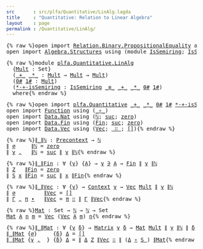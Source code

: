 ```yaml
---
src       : src/plfa/Quantitative/LinAlg.lagda
title     : "Quantitative: Relation to Linear Algebra"
layout    : page
permalink : /Quantitative/LinAlg/
---
```


<pre class="Agda">{% raw %}<a id="129" class="Keyword">open</a> <a id="134" class="Keyword">import</a> <a id="141" href="https://agda.github.io/agda-stdlib/Relation.Binary.PropositionalEquality.html" class="Module">Relation.Binary.PropositionalEquality</a> <a id="179" class="Symbol">as</a> <a id="182" class="Module">Eq</a> <a id="185" class="Keyword">using</a> <a id="191" class="Symbol">(</a><a id="192" href="https://agda.github.io/agda-stdlib/Agda.Builtin.Equality.html#83" class="Datatype Operator">_≡_</a><a id="195" class="Symbol">)</a>
<a id="197" class="Keyword">open</a> <a id="202" class="Keyword">import</a> <a id="209" href="https://agda.github.io/agda-stdlib/Algebra.Structures.html" class="Module">Algebra.Structures</a> <a id="228" class="Keyword">using</a> <a id="234" class="Symbol">(</a><a id="235" class="Keyword">module</a> <a id="242" href="https://agda.github.io/agda-stdlib/Algebra.Structures.html#6239" class="Module">IsSemiring</a><a id="252" class="Symbol">;</a> <a id="254" href="https://agda.github.io/agda-stdlib/Algebra.Structures.html#6239" class="Record">IsSemiring</a><a id="264" class="Symbol">)</a>{% endraw %}</pre>

<pre class="Agda">{% raw %}<a id="291" class="Keyword">module</a> <a id="298" href="{% endraw %}{{ site.baseurl }}{% link out/plfa/Quantitative/LinAlg.md %}{% raw %}" class="Module">plfa.Quantitative.LinAlg</a>
  <a id="325" class="Symbol">{</a><a id="326" href="{% endraw %}{{ site.baseurl }}{% link out/plfa/Quantitative/LinAlg.md %}{% raw %}#326" class="Bound">Mult</a> <a id="331" class="Symbol">:</a> <a id="333" class="PrimitiveType">Set</a><a id="336" class="Symbol">}</a>
  <a id="340" class="Symbol">(</a><a id="341" href="{% endraw %}{{ site.baseurl }}{% link out/plfa/Quantitative/LinAlg.md %}{% raw %}#341" class="Bound Operator">_+_</a> <a id="345" href="{% endraw %}{{ site.baseurl }}{% link out/plfa/Quantitative/LinAlg.md %}{% raw %}#345" class="Bound Operator">_*_</a> <a id="349" class="Symbol">:</a> <a id="351" href="{% endraw %}{{ site.baseurl }}{% link out/plfa/Quantitative/LinAlg.md %}{% raw %}#326" class="Bound">Mult</a> <a id="356" class="Symbol">→</a> <a id="358" href="{% endraw %}{{ site.baseurl }}{% link out/plfa/Quantitative/LinAlg.md %}{% raw %}#326" class="Bound">Mult</a> <a id="363" class="Symbol">→</a> <a id="365" href="{% endraw %}{{ site.baseurl }}{% link out/plfa/Quantitative/LinAlg.md %}{% raw %}#326" class="Bound">Mult</a><a id="369" class="Symbol">)</a>
  <a id="373" class="Symbol">(</a><a id="374" href="{% endraw %}{{ site.baseurl }}{% link out/plfa/Quantitative/LinAlg.md %}{% raw %}#374" class="Bound">0#</a> <a id="377" href="{% endraw %}{{ site.baseurl }}{% link out/plfa/Quantitative/LinAlg.md %}{% raw %}#377" class="Bound">1#</a> <a id="380" class="Symbol">:</a> <a id="382" href="{% endraw %}{{ site.baseurl }}{% link out/plfa/Quantitative/LinAlg.md %}{% raw %}#326" class="Bound">Mult</a><a id="386" class="Symbol">)</a>
  <a id="390" class="Symbol">(</a><a id="391" href="{% endraw %}{{ site.baseurl }}{% link out/plfa/Quantitative/LinAlg.md %}{% raw %}#391" class="Bound">*-+-isSemiring</a> <a id="406" class="Symbol">:</a> <a id="408" href="https://agda.github.io/agda-stdlib/Algebra.Structures.html#6239" class="Record">IsSemiring</a> <a id="419" href="https://agda.github.io/agda-stdlib/Agda.Builtin.Equality.html#83" class="Datatype Operator">_≡_</a> <a id="423" href="{% endraw %}{{ site.baseurl }}{% link out/plfa/Quantitative/LinAlg.md %}{% raw %}#341" class="Bound Operator">_+_</a> <a id="427" href="{% endraw %}{{ site.baseurl }}{% link out/plfa/Quantitative/LinAlg.md %}{% raw %}#345" class="Bound Operator">_*_</a> <a id="431" href="{% endraw %}{{ site.baseurl }}{% link out/plfa/Quantitative/LinAlg.md %}{% raw %}#374" class="Bound">0#</a> <a id="434" href="{% endraw %}{{ site.baseurl }}{% link out/plfa/Quantitative/LinAlg.md %}{% raw %}#377" class="Bound">1#</a><a id="436" class="Symbol">)</a>
  <a id="440" class="Keyword">where</a>{% endraw %}</pre>

<pre class="Agda">{% raw %}<a id="471" class="Keyword">open</a> <a id="476" class="Keyword">import</a> <a id="483" href="{% endraw %}{{ site.baseurl }}{% link out/plfa/Quantitative.md %}{% raw %}" class="Module">plfa.Quantitative</a> <a id="501" href="{% endraw %}{{ site.baseurl }}{% link out/plfa/Quantitative/LinAlg.md %}{% raw %}#341" class="Bound Operator">_+_</a> <a id="505" href="{% endraw %}{{ site.baseurl }}{% link out/plfa/Quantitative/LinAlg.md %}{% raw %}#345" class="Bound Operator">_*_</a> <a id="509" href="{% endraw %}{{ site.baseurl }}{% link out/plfa/Quantitative/LinAlg.md %}{% raw %}#374" class="Bound">0#</a> <a id="512" href="{% endraw %}{{ site.baseurl }}{% link out/plfa/Quantitative/LinAlg.md %}{% raw %}#377" class="Bound">1#</a> <a id="515" href="{% endraw %}{{ site.baseurl }}{% link out/plfa/Quantitative/LinAlg.md %}{% raw %}#391" class="Bound">*-+-isSemiring</a>
<a id="530" class="Keyword">open</a> <a id="535" class="Keyword">import</a> <a id="542" href="https://agda.github.io/agda-stdlib/Function.html" class="Module">Function</a> <a id="551" class="Keyword">using</a> <a id="557" class="Symbol">(</a><a id="558" href="https://agda.github.io/agda-stdlib/Function.html#769" class="Function Operator">_∘_</a><a id="561" class="Symbol">)</a>
<a id="563" class="Keyword">open</a> <a id="568" class="Keyword">import</a> <a id="575" href="https://agda.github.io/agda-stdlib/Data.Nat.html" class="Module">Data.Nat</a> <a id="584" class="Keyword">using</a> <a id="590" class="Symbol">(</a><a id="591" href="https://agda.github.io/agda-stdlib/Agda.Builtin.Nat.html#97" class="Datatype">ℕ</a><a id="592" class="Symbol">;</a> <a id="594" href="https://agda.github.io/agda-stdlib/Agda.Builtin.Nat.html#128" class="InductiveConstructor">suc</a><a id="597" class="Symbol">;</a> <a id="599" href="https://agda.github.io/agda-stdlib/Agda.Builtin.Nat.html#115" class="InductiveConstructor">zero</a><a id="603" class="Symbol">)</a>
<a id="605" class="Keyword">open</a> <a id="610" class="Keyword">import</a> <a id="617" href="https://agda.github.io/agda-stdlib/Data.Fin.html" class="Module">Data.Fin</a> <a id="626" class="Keyword">using</a> <a id="632" class="Symbol">(</a><a id="633" href="https://agda.github.io/agda-stdlib/Data.Fin.html#910" class="Datatype">Fin</a><a id="636" class="Symbol">;</a> <a id="638" href="https://agda.github.io/agda-stdlib/Data.Fin.html#963" class="InductiveConstructor">suc</a><a id="641" class="Symbol">;</a> <a id="643" href="https://agda.github.io/agda-stdlib/Data.Fin.html#932" class="InductiveConstructor">zero</a><a id="647" class="Symbol">)</a>
<a id="649" class="Keyword">open</a> <a id="654" class="Keyword">import</a> <a id="661" href="https://agda.github.io/agda-stdlib/Data.Vec.html" class="Module">Data.Vec</a> <a id="670" class="Keyword">using</a> <a id="676" class="Symbol">(</a><a id="677" href="https://agda.github.io/agda-stdlib/Data.Vec.html#672" class="Datatype">Vec</a><a id="680" class="Symbol">;</a> <a id="682" href="https://agda.github.io/agda-stdlib/Data.Vec.html#731" class="InductiveConstructor Operator">_∷_</a><a id="685" class="Symbol">;</a> <a id="687" href="https://agda.github.io/agda-stdlib/Data.Vec.html#712" class="InductiveConstructor">[]</a><a id="689" class="Symbol">)</a>{% endraw %}</pre>

<pre class="Agda">{% raw %}<a id="∥_∥ℕ"></a><a id="716" href="{% endraw %}{{ site.baseurl }}{% link out/plfa/Quantitative/LinAlg.md %}{% raw %}#716" class="Function Operator">∥_∥ℕ</a> <a id="721" class="Symbol">:</a> <a id="723" href="{% endraw %}{{ site.baseurl }}{% link out/plfa/Quantitative.md %}{% raw %}#893" class="Datatype">Precontext</a> <a id="734" class="Symbol">→</a> <a id="736" href="https://agda.github.io/agda-stdlib/Agda.Builtin.Nat.html#97" class="Datatype">ℕ</a>
<a id="738" href="{% endraw %}{{ site.baseurl }}{% link out/plfa/Quantitative/LinAlg.md %}{% raw %}#716" class="Function Operator">∥</a> <a id="740" href="{% endraw %}{{ site.baseurl }}{% link out/plfa/Quantitative.md %}{% raw %}#918" class="InductiveConstructor">∅</a>     <a id="746" href="{% endraw %}{{ site.baseurl }}{% link out/plfa/Quantitative/LinAlg.md %}{% raw %}#716" class="Function Operator">∥ℕ</a> <a id="749" class="Symbol">=</a> <a id="751" href="https://agda.github.io/agda-stdlib/Agda.Builtin.Nat.html#115" class="InductiveConstructor">zero</a>
<a id="756" href="{% endraw %}{{ site.baseurl }}{% link out/plfa/Quantitative/LinAlg.md %}{% raw %}#716" class="Function Operator">∥</a> <a id="758" href="{% endraw %}{{ site.baseurl }}{% link out/plfa/Quantitative/LinAlg.md %}{% raw %}#758" class="Bound">γ</a> <a id="760" href="{% endraw %}{{ site.baseurl }}{% link out/plfa/Quantitative.md %}{% raw %}#937" class="InductiveConstructor Operator">,</a> <a id="762" class="Symbol">_</a> <a id="764" href="{% endraw %}{{ site.baseurl }}{% link out/plfa/Quantitative/LinAlg.md %}{% raw %}#716" class="Function Operator">∥ℕ</a> <a id="767" class="Symbol">=</a> <a id="769" href="https://agda.github.io/agda-stdlib/Agda.Builtin.Nat.html#128" class="InductiveConstructor">suc</a> <a id="773" href="{% endraw %}{{ site.baseurl }}{% link out/plfa/Quantitative/LinAlg.md %}{% raw %}#716" class="Function Operator">∥</a> <a id="775" href="{% endraw %}{{ site.baseurl }}{% link out/plfa/Quantitative/LinAlg.md %}{% raw %}#758" class="Bound">γ</a> <a id="777" href="{% endraw %}{{ site.baseurl }}{% link out/plfa/Quantitative/LinAlg.md %}{% raw %}#716" class="Function Operator">∥ℕ</a>{% endraw %}</pre>

<pre class="Agda">{% raw %}<a id="∥_∥Fin"></a><a id="805" href="{% endraw %}{{ site.baseurl }}{% link out/plfa/Quantitative/LinAlg.md %}{% raw %}#805" class="Function Operator">∥_∥Fin</a> <a id="812" class="Symbol">:</a> <a id="814" class="Symbol">∀</a> <a id="816" class="Symbol">{</a><a id="817" href="{% endraw %}{{ site.baseurl }}{% link out/plfa/Quantitative/LinAlg.md %}{% raw %}#817" class="Bound">γ</a><a id="818" class="Symbol">}</a> <a id="820" class="Symbol">{</a><a id="821" href="{% endraw %}{{ site.baseurl }}{% link out/plfa/Quantitative/LinAlg.md %}{% raw %}#821" class="Bound">A</a><a id="822" class="Symbol">}</a> <a id="824" class="Symbol">→</a> <a id="826" href="{% endraw %}{{ site.baseurl }}{% link out/plfa/Quantitative/LinAlg.md %}{% raw %}#817" class="Bound">γ</a> <a id="828" href="{% endraw %}{{ site.baseurl }}{% link out/plfa/Quantitative.md %}{% raw %}#1073" class="Datatype Operator">∋</a> <a id="830" href="{% endraw %}{{ site.baseurl }}{% link out/plfa/Quantitative/LinAlg.md %}{% raw %}#821" class="Bound">A</a> <a id="832" class="Symbol">→</a> <a id="834" href="https://agda.github.io/agda-stdlib/Data.Fin.html#910" class="Datatype">Fin</a> <a id="838" href="{% endraw %}{{ site.baseurl }}{% link out/plfa/Quantitative/LinAlg.md %}{% raw %}#716" class="Function Operator">∥</a> <a id="840" href="{% endraw %}{{ site.baseurl }}{% link out/plfa/Quantitative/LinAlg.md %}{% raw %}#817" class="Bound">γ</a> <a id="842" href="{% endraw %}{{ site.baseurl }}{% link out/plfa/Quantitative/LinAlg.md %}{% raw %}#716" class="Function Operator">∥ℕ</a>
<a id="845" href="{% endraw %}{{ site.baseurl }}{% link out/plfa/Quantitative/LinAlg.md %}{% raw %}#805" class="Function Operator">∥</a> <a id="847" href="{% endraw %}{{ site.baseurl }}{% link out/plfa/Quantitative.md %}{% raw %}#1112" class="InductiveConstructor">Z</a>   <a id="851" href="{% endraw %}{{ site.baseurl }}{% link out/plfa/Quantitative/LinAlg.md %}{% raw %}#805" class="Function Operator">∥Fin</a> <a id="856" class="Symbol">=</a> <a id="858" href="https://agda.github.io/agda-stdlib/Data.Fin.html#932" class="InductiveConstructor">zero</a>
<a id="863" href="{% endraw %}{{ site.baseurl }}{% link out/plfa/Quantitative/LinAlg.md %}{% raw %}#805" class="Function Operator">∥</a> <a id="865" href="{% endraw %}{{ site.baseurl }}{% link out/plfa/Quantitative.md %}{% raw %}#1165" class="InductiveConstructor Operator">S</a> <a id="867" href="{% endraw %}{{ site.baseurl }}{% link out/plfa/Quantitative/LinAlg.md %}{% raw %}#867" class="Bound">x</a> <a id="869" href="{% endraw %}{{ site.baseurl }}{% link out/plfa/Quantitative/LinAlg.md %}{% raw %}#805" class="Function Operator">∥Fin</a> <a id="874" class="Symbol">=</a> <a id="876" href="https://agda.github.io/agda-stdlib/Data.Fin.html#963" class="InductiveConstructor">suc</a> <a id="880" href="{% endraw %}{{ site.baseurl }}{% link out/plfa/Quantitative/LinAlg.md %}{% raw %}#805" class="Function Operator">∥</a> <a id="882" href="{% endraw %}{{ site.baseurl }}{% link out/plfa/Quantitative/LinAlg.md %}{% raw %}#867" class="Bound">x</a> <a id="884" href="{% endraw %}{{ site.baseurl }}{% link out/plfa/Quantitative/LinAlg.md %}{% raw %}#805" class="Function Operator">∥Fin</a>{% endraw %}</pre>

<pre class="Agda">{% raw %}<a id="∥_∥Vec"></a><a id="914" href="{% endraw %}{{ site.baseurl }}{% link out/plfa/Quantitative/LinAlg.md %}{% raw %}#914" class="Function Operator">∥_∥Vec</a> <a id="921" class="Symbol">:</a> <a id="923" class="Symbol">∀</a> <a id="925" class="Symbol">{</a><a id="926" href="{% endraw %}{{ site.baseurl }}{% link out/plfa/Quantitative/LinAlg.md %}{% raw %}#926" class="Bound">γ</a><a id="927" class="Symbol">}</a> <a id="929" class="Symbol">→</a> <a id="931" href="{% endraw %}{{ site.baseurl }}{% link out/plfa/Quantitative.md %}{% raw %}#1260" class="Datatype">Context</a> <a id="939" href="{% endraw %}{{ site.baseurl }}{% link out/plfa/Quantitative/LinAlg.md %}{% raw %}#926" class="Bound">γ</a> <a id="941" class="Symbol">→</a> <a id="943" href="https://agda.github.io/agda-stdlib/Data.Vec.html#672" class="Datatype">Vec</a> <a id="947" href="{% endraw %}{{ site.baseurl }}{% link out/plfa/Quantitative/LinAlg.md %}{% raw %}#326" class="Bound">Mult</a> <a id="952" href="{% endraw %}{{ site.baseurl }}{% link out/plfa/Quantitative/LinAlg.md %}{% raw %}#716" class="Function Operator">∥</a> <a id="954" href="{% endraw %}{{ site.baseurl }}{% link out/plfa/Quantitative/LinAlg.md %}{% raw %}#926" class="Bound">γ</a> <a id="956" href="{% endraw %}{{ site.baseurl }}{% link out/plfa/Quantitative/LinAlg.md %}{% raw %}#716" class="Function Operator">∥ℕ</a>
<a id="959" href="{% endraw %}{{ site.baseurl }}{% link out/plfa/Quantitative/LinAlg.md %}{% raw %}#914" class="Function Operator">∥</a> <a id="961" href="{% endraw %}{{ site.baseurl }}{% link out/plfa/Quantitative.md %}{% raw %}#1295" class="InductiveConstructor">∅</a>         <a id="971" href="{% endraw %}{{ site.baseurl }}{% link out/plfa/Quantitative/LinAlg.md %}{% raw %}#914" class="Function Operator">∥Vec</a> <a id="976" class="Symbol">=</a> <a id="978" href="https://agda.github.io/agda-stdlib/Data.Vec.html#712" class="InductiveConstructor">[]</a>
<a id="981" href="{% endraw %}{{ site.baseurl }}{% link out/plfa/Quantitative/LinAlg.md %}{% raw %}#914" class="Function Operator">∥</a> <a id="983" href="{% endraw %}{{ site.baseurl }}{% link out/plfa/Quantitative/LinAlg.md %}{% raw %}#983" class="Bound">Γ</a> <a id="985" href="{% endraw %}{{ site.baseurl }}{% link out/plfa/Quantitative.md %}{% raw %}#1315" class="InductiveConstructor Operator">,</a> <a id="987" href="{% endraw %}{{ site.baseurl }}{% link out/plfa/Quantitative/LinAlg.md %}{% raw %}#987" class="Bound">π</a> <a id="989" href="{% endraw %}{{ site.baseurl }}{% link out/plfa/Quantitative.md %}{% raw %}#1315" class="InductiveConstructor Operator">∙</a> <a id="991" class="Symbol">_</a> <a id="993" href="{% endraw %}{{ site.baseurl }}{% link out/plfa/Quantitative/LinAlg.md %}{% raw %}#914" class="Function Operator">∥Vec</a> <a id="998" class="Symbol">=</a> <a id="1000" href="{% endraw %}{{ site.baseurl }}{% link out/plfa/Quantitative/LinAlg.md %}{% raw %}#987" class="Bound">π</a> <a id="1002" href="https://agda.github.io/agda-stdlib/Data.Vec.html#731" class="InductiveConstructor Operator">∷</a> <a id="1004" href="{% endraw %}{{ site.baseurl }}{% link out/plfa/Quantitative/LinAlg.md %}{% raw %}#914" class="Function Operator">∥</a> <a id="1006" href="{% endraw %}{{ site.baseurl }}{% link out/plfa/Quantitative/LinAlg.md %}{% raw %}#983" class="Bound">Γ</a> <a id="1008" href="{% endraw %}{{ site.baseurl }}{% link out/plfa/Quantitative/LinAlg.md %}{% raw %}#914" class="Function Operator">∥Vec</a>{% endraw %}</pre>

<pre class="Agda">{% raw %}<a id="Mat"></a><a id="1038" href="{% endraw %}{{ site.baseurl }}{% link out/plfa/Quantitative/LinAlg.md %}{% raw %}#1038" class="Function">Mat</a> <a id="1042" class="Symbol">:</a> <a id="1044" class="PrimitiveType">Set</a> <a id="1048" class="Symbol">→</a> <a id="1050" href="https://agda.github.io/agda-stdlib/Agda.Builtin.Nat.html#97" class="Datatype">ℕ</a> <a id="1052" class="Symbol">→</a> <a id="1054" href="https://agda.github.io/agda-stdlib/Agda.Builtin.Nat.html#97" class="Datatype">ℕ</a> <a id="1056" class="Symbol">→</a> <a id="1058" class="PrimitiveType">Set</a>
<a id="1062" href="{% endraw %}{{ site.baseurl }}{% link out/plfa/Quantitative/LinAlg.md %}{% raw %}#1038" class="Function">Mat</a> <a id="1066" href="{% endraw %}{{ site.baseurl }}{% link out/plfa/Quantitative/LinAlg.md %}{% raw %}#1066" class="Bound">A</a> <a id="1068" href="{% endraw %}{{ site.baseurl }}{% link out/plfa/Quantitative/LinAlg.md %}{% raw %}#1068" class="Bound">n</a> <a id="1070" href="{% endraw %}{{ site.baseurl }}{% link out/plfa/Quantitative/LinAlg.md %}{% raw %}#1070" class="Bound">m</a> <a id="1072" class="Symbol">=</a> <a id="1074" href="https://agda.github.io/agda-stdlib/Data.Vec.html#672" class="Datatype">Vec</a> <a id="1078" class="Symbol">(</a><a id="1079" href="https://agda.github.io/agda-stdlib/Data.Vec.html#672" class="Datatype">Vec</a> <a id="1083" href="{% endraw %}{{ site.baseurl }}{% link out/plfa/Quantitative/LinAlg.md %}{% raw %}#1066" class="Bound">A</a> <a id="1085" href="{% endraw %}{{ site.baseurl }}{% link out/plfa/Quantitative/LinAlg.md %}{% raw %}#1070" class="Bound">m</a><a id="1086" class="Symbol">)</a> <a id="1088" href="{% endraw %}{{ site.baseurl }}{% link out/plfa/Quantitative/LinAlg.md %}{% raw %}#1068" class="Bound">n</a>{% endraw %}</pre>

<pre class="Agda">{% raw %}<a id="∥_∥Mat"></a><a id="1115" href="{% endraw %}{{ site.baseurl }}{% link out/plfa/Quantitative/LinAlg.md %}{% raw %}#1115" class="Function Operator">∥_∥Mat</a> <a id="1122" class="Symbol">:</a> <a id="1124" class="Symbol">∀</a> <a id="1126" class="Symbol">{</a><a id="1127" href="{% endraw %}{{ site.baseurl }}{% link out/plfa/Quantitative/LinAlg.md %}{% raw %}#1127" class="Bound">γ</a> <a id="1129" href="{% endraw %}{{ site.baseurl }}{% link out/plfa/Quantitative/LinAlg.md %}{% raw %}#1129" class="Bound">δ</a><a id="1130" class="Symbol">}</a> <a id="1132" class="Symbol">→</a> <a id="1134" href="{% endraw %}{{ site.baseurl }}{% link out/plfa/Quantitative.md %}{% raw %}#5473" class="Function">Matrix</a> <a id="1141" href="{% endraw %}{{ site.baseurl }}{% link out/plfa/Quantitative/LinAlg.md %}{% raw %}#1127" class="Bound">γ</a> <a id="1143" href="{% endraw %}{{ site.baseurl }}{% link out/plfa/Quantitative/LinAlg.md %}{% raw %}#1129" class="Bound">δ</a> <a id="1145" class="Symbol">→</a> <a id="1147" href="{% endraw %}{{ site.baseurl }}{% link out/plfa/Quantitative/LinAlg.md %}{% raw %}#1038" class="Function">Mat</a> <a id="1151" href="{% endraw %}{{ site.baseurl }}{% link out/plfa/Quantitative/LinAlg.md %}{% raw %}#326" class="Bound">Mult</a> <a id="1156" href="{% endraw %}{{ site.baseurl }}{% link out/plfa/Quantitative/LinAlg.md %}{% raw %}#716" class="Function Operator">∥</a> <a id="1158" href="{% endraw %}{{ site.baseurl }}{% link out/plfa/Quantitative/LinAlg.md %}{% raw %}#1127" class="Bound">γ</a> <a id="1160" href="{% endraw %}{{ site.baseurl }}{% link out/plfa/Quantitative/LinAlg.md %}{% raw %}#716" class="Function Operator">∥ℕ</a> <a id="1163" href="{% endraw %}{{ site.baseurl }}{% link out/plfa/Quantitative/LinAlg.md %}{% raw %}#716" class="Function Operator">∥</a> <a id="1165" href="{% endraw %}{{ site.baseurl }}{% link out/plfa/Quantitative/LinAlg.md %}{% raw %}#1129" class="Bound">δ</a> <a id="1167" href="{% endraw %}{{ site.baseurl }}{% link out/plfa/Quantitative/LinAlg.md %}{% raw %}#716" class="Function Operator">∥ℕ</a>
<a id="1170" href="{% endraw %}{{ site.baseurl }}{% link out/plfa/Quantitative/LinAlg.md %}{% raw %}#1115" class="Function Operator">∥_∥Mat</a> <a id="1177" class="Symbol">{</a><a id="1178" href="{% endraw %}{{ site.baseurl }}{% link out/plfa/Quantitative.md %}{% raw %}#918" class="InductiveConstructor">∅</a><a id="1179" class="Symbol">}</a>     <a id="1185" class="Symbol">{</a><a id="1186" href="{% endraw %}{{ site.baseurl }}{% link out/plfa/Quantitative/LinAlg.md %}{% raw %}#1186" class="Bound">δ</a><a id="1187" class="Symbol">}</a> <a id="1189" href="{% endraw %}{{ site.baseurl }}{% link out/plfa/Quantitative/LinAlg.md %}{% raw %}#1189" class="Bound">Δ</a> <a id="1191" class="Symbol">=</a> <a id="1193" href="https://agda.github.io/agda-stdlib/Data.Vec.html#712" class="InductiveConstructor">[]</a>
<a id="1196" href="{% endraw %}{{ site.baseurl }}{% link out/plfa/Quantitative/LinAlg.md %}{% raw %}#1115" class="Function Operator">∥_∥Mat</a> <a id="1203" class="Symbol">{</a><a id="1204" href="{% endraw %}{{ site.baseurl }}{% link out/plfa/Quantitative/LinAlg.md %}{% raw %}#1204" class="Bound">γ</a> <a id="1206" href="{% endraw %}{{ site.baseurl }}{% link out/plfa/Quantitative.md %}{% raw %}#937" class="InductiveConstructor Operator">,</a> <a id="1208" class="Symbol">_}</a> <a id="1211" class="Symbol">{</a><a id="1212" href="{% endraw %}{{ site.baseurl }}{% link out/plfa/Quantitative/LinAlg.md %}{% raw %}#1212" class="Bound">δ</a><a id="1213" class="Symbol">}</a> <a id="1215" href="{% endraw %}{{ site.baseurl }}{% link out/plfa/Quantitative/LinAlg.md %}{% raw %}#1215" class="Bound">Δ</a> <a id="1217" class="Symbol">=</a> <a id="1219" href="{% endraw %}{{ site.baseurl }}{% link out/plfa/Quantitative/LinAlg.md %}{% raw %}#914" class="Function Operator">∥</a> <a id="1221" href="{% endraw %}{{ site.baseurl }}{% link out/plfa/Quantitative/LinAlg.md %}{% raw %}#1215" class="Bound">Δ</a> <a id="1223" href="{% endraw %}{{ site.baseurl }}{% link out/plfa/Quantitative.md %}{% raw %}#1112" class="InductiveConstructor">Z</a> <a id="1225" href="{% endraw %}{{ site.baseurl }}{% link out/plfa/Quantitative/LinAlg.md %}{% raw %}#914" class="Function Operator">∥Vec</a> <a id="1230" href="https://agda.github.io/agda-stdlib/Data.Vec.html#731" class="InductiveConstructor Operator">∷</a> <a id="1232" href="{% endraw %}{{ site.baseurl }}{% link out/plfa/Quantitative/LinAlg.md %}{% raw %}#1115" class="Function Operator">∥</a> <a id="1234" class="Symbol">(</a><a id="1235" href="{% endraw %}{{ site.baseurl }}{% link out/plfa/Quantitative/LinAlg.md %}{% raw %}#1215" class="Bound">Δ</a> <a id="1237" href="https://agda.github.io/agda-stdlib/Function.html#769" class="Function Operator">∘</a> <a id="1239" href="{% endraw %}{{ site.baseurl }}{% link out/plfa/Quantitative.md %}{% raw %}#1165" class="InductiveConstructor Operator">S_</a><a id="1241" class="Symbol">)</a> <a id="1243" href="{% endraw %}{{ site.baseurl }}{% link out/plfa/Quantitative/LinAlg.md %}{% raw %}#1115" class="Function Operator">∥Mat</a>{% endraw %}</pre>
